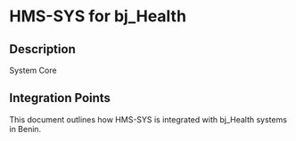 # HMS-SYS for bj_Health

## Description

System Core

## Integration Points

This document outlines how HMS-SYS is integrated with bj_Health systems in Benin.
